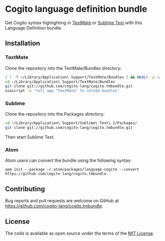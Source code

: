 # Cogito language definition bundle

Get Cogito syntax highlighting in [TextMate](http://macromates.com/) or [Sublime Text](http://www.sublimetext.com/) with this Language Definition bundle.

## Installation

### TextMate

Clone the repository into the TextMate/Bundles directory:

```bash
[ ! -f ~/Library/Application\ Support/TextMate/Bundles ] && mkdir -p ~/Library/Application\ Support/TextMate/Bundles
cd ~/Library/Application\ Support/TextMate/Bundles
git clone git://github.com/cogito-lang/cogito.tmbundle.git
osascript -e 'tell app "TextMate" to reload bundles'
```

### Sublime

Clone the repository into the Packages directory:

```bash
cd ~/Library/Application\ Support/Sublime\ Text\ 2/Packages/
git clone git://github.com/cogito-lang/cogito.tmbundle.git
```

Then start Sublime Text.

### Atom

Atom users can convert the bundle using the following syntax:

    apm init --package ~/.atom/packages/language-cogito --convert https://github.com/cogito-lang/cogito.tmbundle

## Contributing

Bug reports and pull requests are welcome on GitHub at https://github.com/cogito-lang/cogito.tmbundle.

## License

The code is available as open source under the terms of the [MIT License](https://opensource.org/licenses/MIT).
